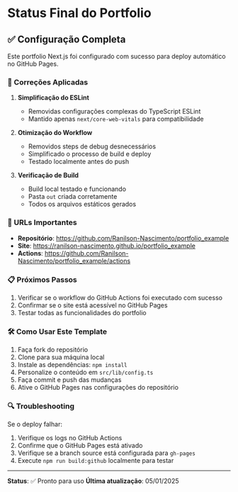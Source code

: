 # Status Final do Portfolio

## ✅ Configuração Completa

Este portfolio Next.js foi configurado com sucesso para deploy automático no GitHub Pages.

### 🔧 Correções Aplicadas

1. **Simplificação do ESLint**
   - Removidas configurações complexas do TypeScript ESLint
   - Mantido apenas `next/core-web-vitals` para compatibilidade

2. **Otimização do Workflow**
   - Removidos steps de debug desnecessários
   - Simplificado o processo de build e deploy
   - Testado localmente antes do push

3. **Verificação de Build**
   - Build local testado e funcionando
   - Pasta `out` criada corretamente
   - Todos os arquivos estáticos gerados

### 🚀 URLs Importantes

- **Repositório**: https://github.com/Ranilson-Nascimento/portfolio_example
- **Site**: https://ranilson-nascimento.github.io/portfolio_example
- **Actions**: https://github.com/Ranilson-Nascimento/portfolio_example/actions

### 📋 Próximos Passos

1. Verificar se o workflow do GitHub Actions foi executado com sucesso
2. Confirmar se o site está acessível no GitHub Pages
3. Testar todas as funcionalidades do portfolio

### 🛠️ Como Usar Este Template

1. Faça fork do repositório
2. Clone para sua máquina local
3. Instale as dependências: `npm install`
4. Personalize o conteúdo em `src/lib/config.ts`
5. Faça commit e push das mudanças
6. Ative o GitHub Pages nas configurações do repositório

### 🔍 Troubleshooting

Se o deploy falhar:
1. Verifique os logs no GitHub Actions
2. Confirme que o GitHub Pages está ativado
3. Verifique se a branch source está configurada para `gh-pages`
4. Execute `npm run build:github` localmente para testar

---

**Status**: ✅ Pronto para uso
**Última atualização**: 05/01/2025
